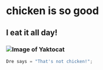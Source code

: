 # chicken is so good
## I eat it all day!
### ![Image of Yaktocat](https://octodex.github.com/images/yaktocat.png)
``` javascript
Dre says = "That's not chicken!";
```
